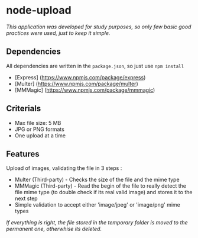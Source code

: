 # node-upload

*This application was developed for study purposes, so only few basic good practices were used, just to keep it simple.*

## Dependencies
All dependencies are written in the ``package.json``, so just use `` npm install ``
  * [Express] (https://www.npmjs.com/package/express)
  * [Multer] (https://www.npmjs.com/package/multer)
  * [MMMagic] (https://www.npmjs.com/package/mmmagic)

## Criterials
  * Max file size: 5 MB
  * JPG or PNG formats
  * One upload at a time

## Features
Upload of images, validating the file in 3 steps :
  * Multer (Third-party) - Checks the size of the file and the mime type
  * MMMagic (Third-party) - Read the begin of the file to really detect the file mime type (to double check if its real valid image) and stores it to the next step
  * Simple validation to accept either 'image/jpeg' or 'image/png' mime types

*If everything is right, the file stored in the temporary folder is moved to the permanent one, otherwhise its deleted.*
